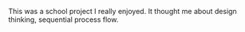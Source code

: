 This was a school project I really enjoyed. It thought me about design thinking, sequential process flow.
